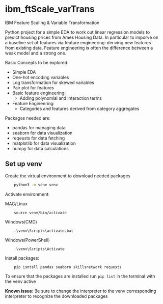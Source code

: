 # ibm_ftScale_varTrans
IBM Feature Scaling &amp; Variable Transformation

Python project for a simple EDA to work out linear regression models to predict housing prices from Ames Housing Data. In particular to imporve on a baseline set of features via feature engineering: deriving new features from existing data. Feature engineering is often the difference between a weak model and a strong one. 

Basic Concepts to be explored:
- Simple EDA
- One-hot encoding variables
- Log transformation for skewed variables
- Pair plot for features
- Basic feature engineering:
    - Adding polynomial and interaction terms
- Feature Engineering:
    - Categories and features derived from category aggregates

Packages needed are:
- pandas for managing data
- seaborn for data visualization
- reqeusts for data fetching 
- matplotlib for data visualization
- numpy for data calculations 

## Set up venv
Create the virtual environment to download needed packages
```bash
    python3 -m venv venv
```
Activate environment:

MAC/Linux
``` 
    source venv/bin/activate 
```
Windows(CMD)
```
    .\venv\Scripts\activate.bat
```
Windows(PowerShell)
```
    .\venv\Scripts\Activate
```

Install packages:
```
    pip isntall pandas seaborn skillsnetwork requests
```

To ensure that the packages are installed run `pip list` in the terminal with the venv active

**Known issue**:
    Be sure to change the interpreter to the venv corresponding interpreter to recognize the downloaded packages
